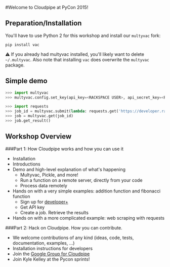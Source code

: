 #Welcome to Cloudpipe at PyCon 2015!

## Preparation/Installation

You'll have to use Python 2 for this workshop and install our `multyvac` fork:

```
pip install vac
```

:warning: If you already had multyvac installed, you'll likely want to delete `~/.multyvac`. Also note that installing `vac` does overwrite the `multyvac` package.

## Simple demo

```python
>>> import multyvac
>>> multyvac.config.set_key(api_key=<RACKSPACE USER>, api_secret_key=<RACKSPACE API KEY>)

>>> import requests
>>> job_id = multyvac.submit(lambda: requests.get('https://developer.rackspace.com').status_code)
>>> job = multyvac.get(job_id)
>>> job.get_result()
```

## Workshop Overview

###Part 1: How Cloudpipe works and how you can use it
- Installation 
- Introductions
- Demo and high-level explanation of what's happening
    -  Multyvac, Pickle, and more! 
    -  Run a function on a remote server, directly from your code
    -  Process data remotely
- Hands on with a very simple examples: addition function and fibonacci function
    -  Sign up for [developer+](http://rack.to/pycon2015)  
    -  Get API key
    -  Create a job. Retrieve the results 
- Hands on with a more complicated example: web scraping with requests

###Part 2: Hack on Cloudpipe. How you can contribute.
- We welcome contributions of any kind (ideas, code, tests, documentation, examples, ...)
- Installation instructions for developers
- Join the [Google Group for Cloudpipe](https://groups.google.com/forum/#!forum/cloudpipe)
- Join Kyle Kelley at the Pycon sprints!






